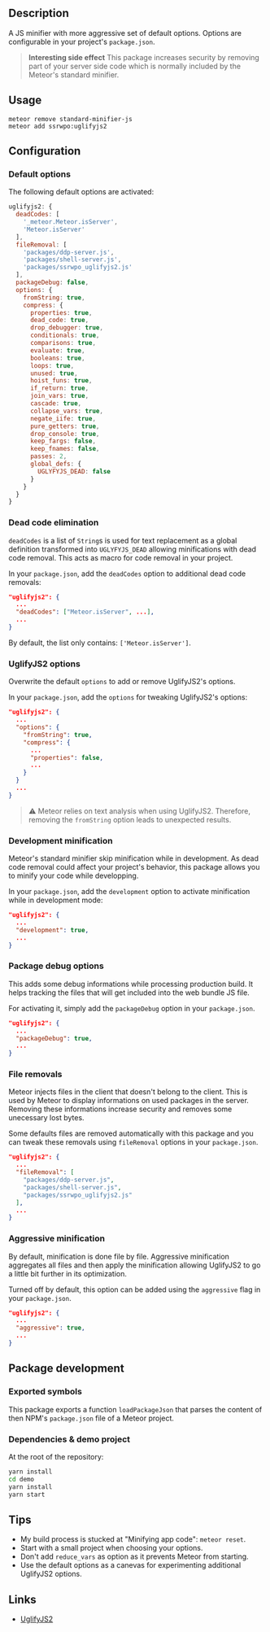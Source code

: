 ## Description
A JS minifier with more aggressive set of default options. Options are configurable
in your project's `package.json`.

> **Interesting side effect** This package increases security by removing part of
your server side code which is normally included by the Meteor's standard minifier.

## Usage
```
meteor remove standard-minifier-js
meteor add ssrwpo:uglifyjs2
```

## Configuration
### Default options
The following default options are activated:
```js
uglifyjs2: {
  deadCodes: [
    '_meteor.Meteor.isServer',
    'Meteor.isServer'
  ],
  fileRemoval: [
    'packages/ddp-server.js',
    'packages/shell-server.js',
    'packages/ssrwpo_uglifyjs2.js'
  ],
  packageDebug: false,
  options: {
    fromString: true,
    compress: {
      properties: true,
      dead_code: true,
      drop_debugger: true,
      conditionals: true,
      comparisons: true,
      evaluate: true,
      booleans: true,
      loops: true,
      unused: true,
      hoist_funs: true,
      if_return: true,
      join_vars: true,
      cascade: true,
      collapse_vars: true,
      negate_iife: true,
      pure_getters: true,
      drop_console: true,
      keep_fargs: false,
      keep_fnames: false,
      passes: 2,
      global_defs: {
        UGLYFYJS_DEAD: false
      }
    }
  }
}
```

### Dead code elimination
`deadCodes` is a list of `String`s is used for text replacement as a global definition
transformed into `UGLYFYJS_DEAD` allowing minifications with dead code removal.
This acts as macro for code removal in your project.

In your `package.json`, add the `deadCodes` option to additional dead code removals:
```json
"uglifyjs2": {
  ...
  "deadCodes": ["Meteor.isServer", ...],
  ...
}
```

By default, the list only contains: `['Meteor.isServer']`.

### UglifyJS2 options
Overwrite the default `options` to add or remove UglifyJS2's options.

In your `package.json`, add the `options` for tweaking UglifyJS2's options:
```json
"uglifyjs2": {
  ...
  "options": {
    "fromString": true,
    "compress": {
      ...
      "properties": false,
      ...
    }
  }
  ...
}
```

> :warning: Meteor relies on text analysis when using UglifyJS2. Therefore,
  removing the `fromString` option leads to unexpected results.

### Development minification
Meteor's standard minifier skip minification while in development. As dead code
removal could affect your project's behavior, this package allows you to minify
your code while developping.

In your `package.json`, add the `development` option to activate minification
while in development mode:
```json
"uglifyjs2": {
  ...
  "development": true,
  ...
}
```

### Package debug options
This adds some debug informations while processing production build. It helps
tracking the files that will get included into the web bundle JS file.

For activating it, simply add the `packageDebug` option in your `package.json`.
```json
"uglifyjs2": {
  ...
  "packageDebug": true,
  ...
}
```

### File removals
Meteor injects files in the client that doesn't belong to the client. This is
used by Meteor to display informations on used packages in the server. Removing
these informations increase security and removes some unecessary lost bytes.

Some defaults files are removed automatically with this package and you can
tweak these removals using `fileRemoval` options in your `package.json`.
```json
"uglifyjs2": {
  ...
  "fileRemoval": [
    "packages/ddp-server.js",
    "packages/shell-server.js",
    "packages/ssrwpo_uglifyjs2.js"
  ],
  ...
}
```

### Aggressive minification
By default, minification is done file by file. Aggressive minification aggregates
all files and then apply the minification allowing UglifyJS2 to go a little bit
further in its optimization.

Turned off by default, this option can be added using the `aggressive` flag
 in your `package.json`.
 ```json
 "uglifyjs2": {
   ...
   "aggressive": true,
   ...
 }
 ```

## Package development
### Exported symbols
This package exports a function `loadPackageJson` that parses the content
of then NPM's `package.json` file of a Meteor project.

### Dependencies & demo project

At the root of the repository:

```sh
yarn install
cd demo
yarn install
yarn start
```

## Tips
* My build process is stucked at "Minifying app code": `meteor reset`.
* Start with a small project when choosing your options.
* Don't add `reduce_vars` as option as it prevents Meteor from starting.
* Use the default options as a canevas for experimenting additional UglifyJS2 options.

## Links
* [UglifyJS2](https://github.com/mishoo/UglifyJS2)
